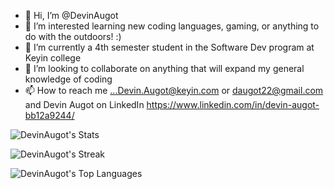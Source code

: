 - 👋 Hi, I’m @DevinAugot
- 👀 I’m interested learning new coding languages, gaming, or anything to do with the outdoors! :)
- 🌱 I’m currently a 4th semester student in the Software Dev program at Keyin college
- 💞️ I’m looking to collaborate on anything that will expand my general knowledge of coding
- 📫 How to reach me ...Devin.Augot@keyin.com or daugot22@gmail.com and Devin Augot on LinkedIn https://www.linkedin.com/in/devin-augot-bb12a9244/


<!---
DevinAugot/DevinAugot is a ✨ special ✨ repository because its `README.md` (this file) appears on your GitHub profile.
You can click the Preview link to take a look at your changes.
--->
![DevinAugot's Stats](https://github-readme-stats.vercel.app/api?username=DevinAugot&theme=vue-dark&show_icons=true&hide_border=true&count_private=true)

![DevinAugot's Streak](https://github-readme-streak-stats.herokuapp.com/?user=DevinAugot&theme=vue-dark&hide_border=true)

![DevinAugot's Top Languages](https://github-readme-stats.vercel.app/api/top-langs/?username=DevinAugot&theme=vue-dark&show_icons=true&hide_border=true&layout=compact)
